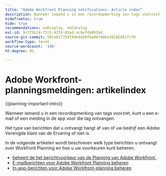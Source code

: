 ```yaml
---
title: "Adobe Workfront Planning notifications: Article index"
description: Wanneer iemand u in een recordopmerking van tags voorziet, ontvangt u mogelijk e-mail- of in-app-berichten voor die tag. Het type van berichten dat u ontvangt hangt af van of uw bedrijf een Adobe Verenigde klant van de Ervaring of niet is. In de volgende artikelen wordt beschreven welk type berichten voor Workfront-planning u ontvangt en hoe u uw voorkeuren kunt beheren.
hidefromtoc: true
hide: true
recommendations: noDisplay, noCatalog
exl-id: 9c2f5b14-77c5-42fd-83ad-acbe7da801bd
source-git-commit: 502ab27759749ed428f8adbf486e39165d61fcf0
workflow-type: tm+mt
source-wordcount: '146'
ht-degree: 0%

---
```


# Adobe Workfront-planningsmeldingen: artikelindex

<!--add this to major TOC and Planning article index-->

{{planning-important-intro}}

Wanneer iemand u in een recordopmerking van tags voorziet, kunt u een e-mail of een melding in de app voor die tag ontvangen.

Het type van berichten dat u ontvangt hangt af van of uw bedrijf een Adobe Verenigde klant van de Ervaring of niet is.

In de volgende artikelen wordt beschreven welk type berichten u ontvangt over Workfront Planning en hoe u uw voorkeuren kunt beheren:

* [ beheert de het berichtvoorkeur van de Planning van Adobe Workfront ](/help/quicksilver/planning/notifications/manage-notification-preferences.md).
* [E-mailberichten voor Adobe Workfront Planning beheren](/help/quicksilver/planning/notifications/manage-planning-email-notifications.md)
* [In-app-berichten voor Adobe Workfront-planning beheren](/help/quicksilver/planning/notifications/manage-planning-in-app-notifications.md)
